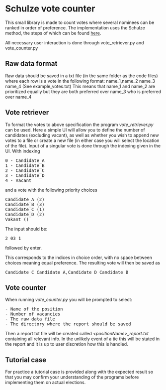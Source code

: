 # Schulze vote counter

This small library is made to count votes where several nominees can be ranked in order of preference. The
implementation uses the Schulze method, the steps of which can be found [here](https://en.wikipedia.org/wiki/Schulze_method).

All necessary user interaction is done through vote_retriever.py and vote_counter.py


## Raw data format

Raw data should be saved in a txt file (in the same folder as the code files) where each row is a vote in the
following format:
name_1,name_2 name_3 name_4
(See example_votes.txt)
This means that name_1 and name_2 are prioritized equally but they are both preferred over name_3
who is preferred over name_4

## Vote retriever

To format the votes to above specification the program *vote_retriever.py* can be used.
Here a simple UI will allow you to define the number of candidates (excluding vacant), as well as whether 
you wish to append new votes to a file or create a new file (in either case you will select the location 
of the file). Input of a singular vote is done through the indexing given in the UI. With indexing<br />
<pre>0 - Candidate_A
1 - Candidate_B
2 - Candidate_C
3 - Candidate_D
4 - Vacant</pre>
and a vote with the following priority choices
<pre>Candidate_A (2)
Candidate_B (3)
Candidate_C (1)
Candidate_D (2)
Vakant ()</pre>
The input should be:<br />
<pre>2 03 1</pre> followed by enter.
This corresponds to the indices in choice order, with no space between choices meaning equal preference.
The resulting vote will then be saved as
<pre>Candidate_C Candidate_A,Candidate_D Candidate_B</pre>

## Vote counter

When running *vote_counter.py* you will be prompted to select:
<pre>
- Name of the position
- Number of vacancies
- The raw data file
- The directory where the report should be saved
</pre>
Then a report txt file will be created called *\<positionName\>_report.txt* containing all relevant info.
In the unlikely event of a tie this will be stated in the report and it is
up to user discretion how this is handled.

## Tutorial case

For practice a tutorial case is provided along with the expected result so that you may confirm your understanding
of the programs before implementing them on actual elections.